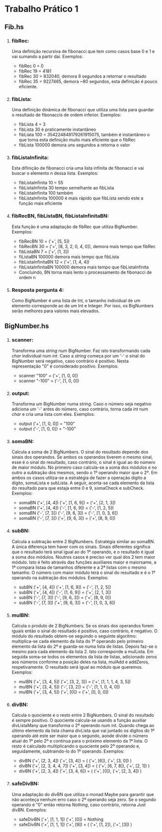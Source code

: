 # Trabalho Prático 1

## Fib.hs

1. ### fibRec:
    Uma definição recursiva de fibonacci que tem como casos base 0 e 1 e vai sumando a partir dai. Exemplos:
    - fibRec 0 = 0
    - fibRec 19 = 4181
    - fibRec 30 = 832040, demora 8 segundos a retornar o resultado
    - fibRec 35 = 9227465, demora ~80 segundos, esta definição é pouco eficiente.

2. ### fibLista:
    Uma definição dinâmica de fibonacci que utiliza uma lista para guardar o resultado de fibonaccis de ordem inferior. Exemplos:
    - fibLista 4 = 3
    - fibLista 30 é praticamente instantâneo
    - fibLiata 100 = 354224848179261915075, também é instantâneo o que torna esta definição muito mais eficiente que o fibRec
    - fibLista 100000 demora uns segundos a retorna o valor

3. ### fibListaInfinita:
    Esta difinição de fibonacci cria uma lista infinita de fibonacci e vai buscar o elemento n dessa lista. Exemplos:
    - fibListaInfinita 10 = 55
    - fibListaInfinita 30 tempo semelhante ao fibLista
    - fibListaInfinita 100 também
    - fibListaInfinita 100000 é mais rápido que fibLista sendo este a função mais eficiente

4. ### fibRecBN, fibListaBN, fibListaInfinitaBN:
    Esta função é uma adaptação de fibRec que utiliza BigNumber. Exemplos:
    - fibRecBN 10 = ('+', [5, 5])
    - fibRecBN 30 = ('+', [8, 3, 2, 0, 4, 0]), demora mais tempo que fibRec
    - fibListaBN 7 = ('+', [1, 3])
    - fiListaBN 100000 demora mais tempo que fibLista
    - fibListaInfinitaBN 12 = ('+', [1, 4, 4])
    - fibListaInfinitaBN 100000 demora mais tempo que fibListaInfinita
    - Concluindo, BN torna mais lento o processamento de fibonacci de ordem n

5. ### Resposta pergunta 4:
    Como BigNumber é uma lista de Int, o tamanho individual de um elemento corresponde ao de um Int e Integer. Por isso, os BigNumbers serão melhores para valores mais elevados.



## BigNumber.hs


1. ### scanner:
    Transforma uma _string_ num BigNumber. Faz isto transformando cada _char_ individual num _int_. Caso a _string_ começa por um '-' o sinal do BigNumber será negativo, caso contrário é positivo. Nesta representação "0" é considerado positivo. Exemplos:
    - scanner "100" = ('+', [1, 0, 0])
    - scanner "-100" = ('-', [1, 0, 0])

2. ### output:
    Transforma um BigNumber numa _string_. Caso o número seja negativo adiciona um '-' antes do número, caso contrário, torna cada _int_ num _char_ e cria uma lista com eles. Exemplos:
    - output ('+', [1, 0, 0]) = "100"
    - output ('-', [1, 0, 0]) = "-100"

3. ### somaBN:
    Calcula a soma de 2 BigNumbers.  O sinal do resultado depende dos sinais dos operandos. Se ambos os operandos tiverem o mesmo sinal, esse é o sinal do resultado, caso contrário, o sinal é igual ao do número de maior módulo. No primeiro caso calcula-se a soma dos módulos e no outro a subtração dos mesmos, sendo o 1º operando maior que o 2º. Em ambos os casos utiliza-se a estratégia de fazer a operação dígito a dígito, somaLista e subLista. A seguir, acerta-se cada elemento da lista do resultado para que estaja entre 0 e 9, somaCheck e subCheck. Exemplos:
    - somaBN ('+', [4, 4]) ('+', [1, 6, 9]) = ('+', [2, 1, 3])
    - somaBN ('+', [4, 4]) ('-', [1, 6, 9]) = ('-', [1, 2, 5])
    - somaBN ('-', [7, 3]) ('-', [9, 6, 3]) = ('-', [1, 0, 3, 6])
    - somaBN ('-', [7, 3]) ('+', [9, 6, 3]) = ('+', [8, 9, 0])

4. ### subBN:
    Calcula a subtração entre 2 BigNumbers. Estratégia similar ao somaBN. A única diferença tem haver com os sinais. Sinais diferentes significa que o resultado terá sinal igual ao do 1º operando, e o resultado é igual a soma dos módulos. Noutros casos é preciso ver qual dos 2 tem maior módulo. Isto é feito através das funções auxiliares maior e maiorsame, a 1ª compara listaa de tamanhos diferente e a 2ª listas com o mesmo tamanho. O número com maior módulo terá o sinal do resultado e é o 1º operando na subtração dos módulos. Exemplos: 
    - subBN ('+', [4, 4]) ('+', [1, 6, 9]) = ('-', [1, 2, 5])
    - subBN ('+', [4, 4]) ('-', [1, 6, 9]) = ('+', [2, 1, 3])
    - subBN ('-', [7, 3]) ('-', [9, 6, 3]) = ('+', [8, 9, 0])
    - subBN ('-', [7, 3]) ('+', [9, 6, 3]) = ('-', [1, 0, 3, 6])

5. ### mulBN:
    Calcula o produto de 2 BigNumbers. Se os sinais dos operandos forem iguais então o sinal do resultado é positivo, caso contrário, é negativo. O módulo do resultado obtem-se seguindo o seguinte algoritmo: multiplica-se cada elemento da lista do 1º operando pelo primeiro elemento da lista do 2º e guarda-se numa lista de listas. Depois faz-se o mesmo para cada elemento da lista 2. Isto corresponde a mulLista. Em seguida soma-se todos os elementos da lista de listas, adicionado zeros aos números conforme a posição deles na lista, mulAdd e addZeros, respetivamente. O resultado será igual ao módulo que queremos. Exemplos:
    - mulBN ('+', [3, 4, 5]) ('+', [3, 2, 3]) = ('+', [1, 1, 1, 4, 3, 5])
    - mulBN ('+', [3, 4, 5]) ('-', [3, 2]) = ('-', [1, 1, 0, 4, 0])
    - mulBN ('+', [3, 4, 5]) ('+', [0]) = ('+', [0, 0, 0])

6. ### divBN:
    Calcula o quociente e o resto entre 2 BigNumbers. O sinal do resultado é sempre positivo. O quociente calcula-se usando a função auxiliar divListaMany que transforma o 2º operando num int. Quando chega ao último elemento da lista chama divLista que vai juntado os dígitos do 1º operando até este ser maior que o segundo, aonde divide o número atual do 1º pelo 2º e continua para o próximo elemento da 1ª lista. O resto é calculado multiplicando o quociente pelo 2º operando e, seguidamente, subtraindo-lo do 1º operando. Exemplos:
    - divBN ('+', [2, 3, 4]) ('+', [3, 4]) = ( ('+', [6]), ('+', [3, 0]) )
    - divBN ('+', [2, 3, 4, 4, 7]) ('+', [3, 4]) = ( ('+', [6, 7, 8]), ('+', [2, 1]) )
    - divBN ('+', [2, 3, 4]) ('+', [3, 4, 6]) = ( ('+', [0]), ('+', [2, 3, 4]) )

7. ### safeDivBN:
    Uma adaptação do divBN que utiliza o monad Maybe para garantir que não aconteça nenhum erro caso o 2º operando seja zero. Se o segundo operando é "0" então retorna _Nothing_, caso contrário, retorna _Just_ divBN. Exemplos:
    - safeDivBN ('+', [1, 1, 1]) ('+', [0]) = Nothing
    - safeDivBN ('+', [1, 1, 1]) ('+', [9]) = ( ('+', [1, 2]), ('+', [3]) )